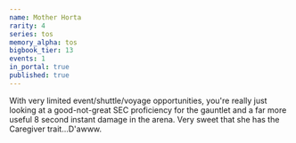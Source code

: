 ```yaml
---
name: Mother Horta
rarity: 4
series: tos
memory_alpha: tos
bigbook_tier: 13
events: 1
in_portal: true
published: true
---
```


With very limited event/shuttle/voyage opportunities, you're really just looking at a good-not-great SEC proficiency for the gauntlet and a far more useful 8 second instant damage in the arena. Very sweet that she has the Caregiver trait...D'awww.

